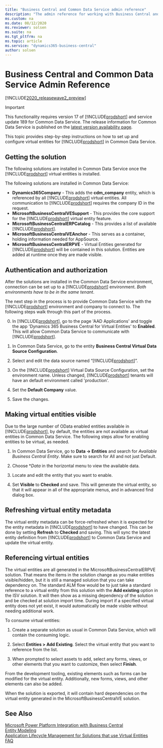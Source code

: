 ```yaml
---
title: "Business Central and Common Data Service admin reference"
description: "The admin reference for working with Business Central and Common Data Service entities"
ms.custom: na
ms.date: 08/12/2020
ms.reviewer: solsen
ms.suite: na
ms.tgt_pltfrm: na
ms.topic: article
ms.service: "dynamics365-business-central"
author: solsen
---
```


# Business Central and Common Data Service Admin Reference

[!INCLUDE[2020_releasewave2_preview](../includes/2020_releasewave2_preview.md)]

> [!IMPORTANT]
> This functionality requires version 17 of [!INCLUDE[prodshort](../developer/includes/prodshort.md)] and service update 189 for Common Data Service. The release information for Common Data Service is published on the [latest version availability page](https://docs.microsoft.com/business-applications-release-notes/dynamics/released-versions/dynamics-365ce#all-version-availability).

This topic provides step-by-step instructions on how to set up and configure virtual entities for [!INCLUDE[prodshort](../developer/includes/prodshort.md)] in Common Data Service.

## Getting the solution

The following solutions are installed in Common Data Service once the [!INCLUDE[prodshort](../developer/includes/prodshort.md)] virtual entities is installed.

The following solutions are installed in Common Data Service:

- **Dynamics365Company** - This adds the **cdm_company** entity, which is referenced by all [!INCLUDE[prodshort](../developer/includes/prodshort.md)] virtual entities. All communication to [!INCLUDE[prodshort](../developer/includes/prodshort.md)] requires the company ID in the request. 
- **MicrosoftBusinessCentralVESupport** - This provides the core support for the [!INCLUDE[prodshort](../developer/includes/prodshort.md)] virtual entity feature.
- **MicrosoftBusinessCentralERPCatalog** - This provides a list of available [!INCLUDE[prodshort](../developer/includes/prodshort.md)].
- **MicrosoftBusinessCentralVEAnchor** - This serves as a container, holding information needed for AppSource. 
- **MicrosoftBusinessCentralERPVE** - Virtual Entities generated for [!INCLUDE[prodshort](../developer/includes/prodshort.md)] will be contained in this solution. Entities are added at runtime once they are made visible.

## Authentication and authorization

After the solutions are installed in the Common Data Service environment, connection can be set up to a [!INCLUDE[prodshort](../developer/includes/prodshort.md)] environment. *Both environments have to be in the same tenant*.  

The next step in the process is to provide Common Data Service with the [!INCLUDE[prodshort](../developer/includes/prodshort.md)] environment and company to connect to. The following steps walk through this part of the process.

0. In [!INCLUDE[prodshort](../developer/includes/prodshort.md)], go to the page 'AAD Applications' and toggle the app 'Dynamics 365 Business Central for Virtual Entities' to **Enabled**. This will allow Common Data Service to communicate with [!INCLUDE[prodshort](../developer/includes/prodshort.md)].

1. In Common Data Service, go to the entity **Business Central Virtual Data Source Configuration**.

2. Select and edit the data source named “[!INCLUDE[prodshort](../developer/includes/prodshort.md)]”.

3. On the [!INCLUDE[prodshort](../developer/includes/prodshort.md)] Virtual Data Source Configuration, set the environment name. Unless changed, [!INCLUDE[prodshort](../developer/includes/prodshort.md)] tenants will have an default environment called 'production'.

4. Set the **Default Company** value. 

5. Save the changes.

## Making virtual entities visible

Due to the large number of OData enabled entities available in [!INCLUDE[prodshort](../developer/includes/prodshort.md)], by default, the entities are not available as virtual entities in Common Data Service. The following steps allow for enabling entities to be virtual, as needed.

1. In Common Data Service, go to **Data -> Entities** and search for *Available Business Central Entity*. Make sure to search for All and not just Default.

2. Choose **Data* in the horizontal menu to view the available data.

3. Locate and edit the entity that you want to enable.

4. Set **Visible** to **Checked** and save. This will generate the virtual entity, so that it will appear in all of the appropriate menus, and in advanced find dialog box.

## Refreshing virtual entity metadata

The virtual entity metadata can be force-refreshed when it is expected for the entity metadata in [!INCLUDE[prodshort](../developer/includes/prodshort.md)] to have changed. This can be done by setting **Refresh** to **Checked** and saving. This will sync the latest entity definition from [!INCLUDE[prodshort](../developer/includes/prodshort.md)] to Common Data Service and update the virtual entity.

## Referencing virtual entities

The virtual entities are all generated in the MicrosoftBusinessCentralERPVE solution. That means the items in the solution change as you make entities visible/hidden, but it is still a managed solution that you can take dependency on. The standard ALM flow would be to just take a standard reference to a virtual entity from this solution with the **Add existing** option in the ISV solution. It will then show as a missing dependency of the solution and be checked at solution import time. During import if a specified virtual entity does not yet exist, it would automatically be made visible without needing additional work.

To consume virtual entities:

1. Create a separate solution as usual in Common Data Service, which will contain the consuming logic.

2. Select **Entities \> Add Existing**. Select the virtual entity that you want to reference from the list.

3. When prompted to select assets to add, select any forms, views, or other elements that you want to customize, then select **Finish**.

From the development tooling, existing elements such as forms can be modified for the virtual entity. Additionally, new forms, views, and other elements can also be added.

When the solution is exported, it will contain hard dependencies on the virtual entity generated in the MicrosoftBusinessCentralVE solution.

## See Also

[Microsoft Power Platform Integration with Business Central](powerplat-overview.md)  
[Entity Modeling](powerplat-entity-modeling.md)  
[Application Lifecycle Management for Solutions that use Virtual Entities](powerplat-app-lifecycle-management.md)  
[FAQ](powerplat-faq.md)  
